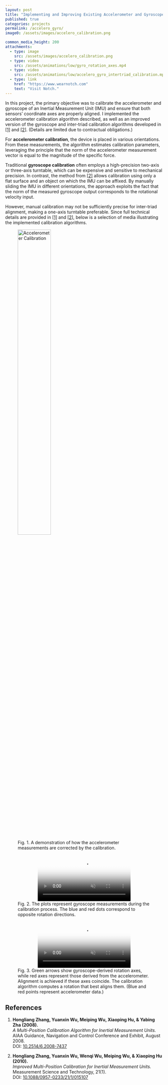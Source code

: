 ```yaml
---
layout: post
title: "Implementing and Improving Existing Accelerometer and Gyroscope Calibration Algorithms (project, also includes improving some known approaches)"
published: true
categories: projects
permalink: /accelero_gyro/
image0: /assets/images/accelero_calibration.png

common_media_height: 200
attachments:
  - type: image
    src: /assets/images/accelero_calibration.png
  - type: video
    src: /assets/animations/low/gyro_rotation_axes.mp4
  - type: video
    src: /assets/animations/low/accelero_gyro_intertriad_calibration.mp4
  - type: link
    href: "https://www.wearnotch.com"
    text: "Visit Notch."
---
```


In this project, the primary objective was to calibrate the accelerometer and gyroscope of an Inertial Measurement Unit (IMU) and ensure that both sensors’ coordinate axes are properly aligned. I implemented the accelerometer calibration algorithm described, as well as an improved version of the gyroscope and inter-triad calibration algorithms developed in [\[1\]](#ref1) and [\[2\]](#ref2). (Details are limited due to contractual obligations.)

For **accelerometer calibration**, the device is placed in various orientations. From these measurements, the algorithm estimates calibration parameters, leveraging the principle that the norm of the accelerometer measurement vector is equal to the magnitude of the specific force.

Traditional **gyroscope calibration** often employs a high-precision two-axis or three-axis turntable, which can be expensive and sensitive to mechanical precision. In contrast, the method from [\[2\]](#ref2) allows calibration using only a flat surface and an object on which the IMU can be affixed. By manually sliding the IMU in different orientations, the approach exploits the fact that the norm of the measured gyroscope output corresponds to the rotational velocity input.

However, manual calibration may not be sufficiently precise for inter-triad alignment, making a one-axis turntable preferable. Since full technical details are provided in [\[1\]](#ref1) and [\[2\]](#ref2), below is a selection of media illustrating the implemented calibration algorithms.

<figure>
  <img src="{{ page.image0 }}" alt="Accelerometer Calibration" class="centered" style="width:50%;">
  <figcaption style="font-size:inherit;">
    Fig. 1. A demonstration of how the accelerometer measurements are corrected by the calibration.
  </figcaption>
</figure>

<figure>
  <center>
    <video width="70%" muted autoplay loop controls poster="/assets/images/video_poster.png">
      <source src="/assets/animations/high/gyro_rotation_axes.mp4" type="video/mp4">
      Your browser does not support the video tag.
    </video>
  </center>
  <figcaption style="font-size:inherit;">
    Fig. 2. The plots represent gyroscope measurements during the calibration process. The blue and red dots correspond to opposite rotation directions.
  </figcaption>
</figure>

<figure>
  <center>
    <video width="70%" muted autoplay loop controls poster="/assets/images/video_poster.png">
      <source src="/assets/animations/high/accelero_gyro_intertriad_calibration.mp4" type="video/mp4">
      Your browser does not support the video tag.
    </video>
  </center>
  <figcaption style="font-size:inherit;">
    Fig. 3. Green arrows show gyroscope-derived rotation axes, while red axes represent those derived from the accelerometer. Alignment is achieved if these axes coincide. The calibration algorithm computes a rotation that best aligns them.
    (Blue and red points represent accelerometer data.)
  </figcaption>
</figure>

## References

1. <a id="ref1"></a> **Hongliang Zhang, Yuanxin Wu, Meiping Wu, Xiaoping Hu, & Yabing Zha (2008).**  
   *A Multi-Position Calibration Algorithm for Inertial Measurement Units.*  
   AIAA Guidance, Navigation and Control Conference and Exhibit, August 2008.  
   DOI: [10.2514/6.2008-7437](https://doi.org/10.2514/6.2008-7437)

2. <a id="ref2"></a> **Hongliang Zhang, Yuanxin Wu, Wenqi Wu, Meiping Wu, & Xiaoping Hu (2010).**  
   *Improved Multi-Position Calibration for Inertial Measurement Units.*  
   Measurement Science and Technology, 21(1).  
   DOI: [10.1088/0957-0233/21/1/015107](https://doi.org/10.1088/0957-0233/21/1/015107)
